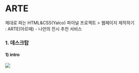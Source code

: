# ARTE
제대로 파는 HTML&amp;CSS(Yalco) 파이널 프로젝트 > 웹페이지 제작하기 <br>
: ARTE(아르떼) - 나만의 전시 추천 서비스

### 1. 데스크탑 
#### 1) intro
<img src="https://user-images.githubusercontent.com/69065439/219132191-973df18d-7b54-4bfe-9a22-a2762236d78f.png">
